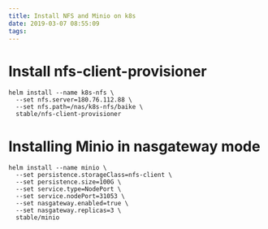 ```yaml
---
title: Install NFS and Minio on k8s
date: 2019-03-07 08:55:09
tags:
---
```


# Install nfs-client-provisioner

```
helm install --name k8s-nfs \
  --set nfs.server=180.76.112.88 \
  --set nfs.path=/nas/k8s-nfs/baike \
  stable/nfs-client-provisioner
```

# Installing Minio in nasgateway mode

```
helm install --name minio \
  --set persistence.storageClass=nfs-client \
  --set persistence.size=100G \
  --set service.type=NodePort \
  --set service.nodePort=31053 \
  --set nasgateway.enabled=true \
  --set nasgateway.replicas=3 \
  stable/minio
```
